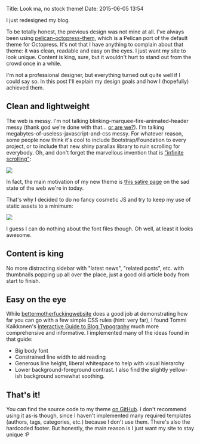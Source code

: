 Title: Look ma, no stock theme!
Date: 2015-06-05 13:54

I just redesigned my blog.

To be totally honest, the previous design was not mine at all. I've always been using
[pelican-octopress-them][1], which is a Pelican port of the default theme for Octopress. It's not
that I have anything to complain about that theme: it was clean, readable and easy on the eyes. I
just want my site to look unique. Content is king, sure, but it wouldn't hurt to stand out from the
crowd once in a while.

I'm not a professional designer, but everything turned out quite well if I could say so. In this
post I'll explain my design goals and how I (hopefully) achieved them.

## Clean and lightweight

The web is messy. I'm not talking blinking-marquee-fire-animated-header messy (thank god we're done
with that... [or are we?][2]). I'm talking megabytes-of-useless-javascript-and-css messy. For
whatever reason, some people now think it's cool to include Bootstrap/Foundation to every project,
or to include that new shiny parallax library to ruin scrolling for everybody. Oh, and don't forget
the marvellous invention that is ["infinite scrolling"][3]:

![](http://imgs.xkcd.com/comics/infinite_scrolling.png)

In fact, the main motivation of my new theme is [this satire page][4] on the sad state of the web
we're in today.

That's why I decided to do no fancy cosmetic JS and try to keep my use of static assets to a
minimum:

![](/images/mofo_01_loads.png)

I guess I can do nothing about the font files though. Oh well, at least it looks awesome.

## Content is king

No more distracting sidebar with "latest news", "related posts", etc. with thumbnails popping up
all over the place, just a good old article body from start to finish.

## Easy on the eye

While [bettermotherfuckingwebsite][5] does a good job at demonstrating how far you can go with a
few simple CSS rules (hint: very far), I found Tommi Kaikkonen's [Interactive Guide to Blog
Typography][6] much more comprehensive and informative. I implemented many of the ideas found
in that guide:

- Big body font
- Constrained line width to aid reading
- Generous line height, liberal whitespace to help with visual hierarchy
- Lower background-foreground contrast. I also find the slightly yellow-ish background somewhat
  soothing.

## That's it!

You can find the source code to my theme [on GitHub][7]. I don't recommend using it as-is though,
since I haven't implemented many required templates (authors, tags, categories, etc.) because I
don't use them. There's also the hardcoded footer. But honestly, the main reason is I just want my
site to stay unique :P

[1]: https://github.com/duilio/pelican-octopress-theme/
[2]: https://developers.google.com/fonts/docs/getting_started#Effects
[3]: https://xkcd.com/1309/
[4]: http://motherfuckingwebsite.com/
[5]: http://bettermotherfuckingwebsite.com/
[6]: http://www.kaikkonendesign.fi/typography/
[7]: https://github.com/nhanb/motherfucking-pelican-theme
